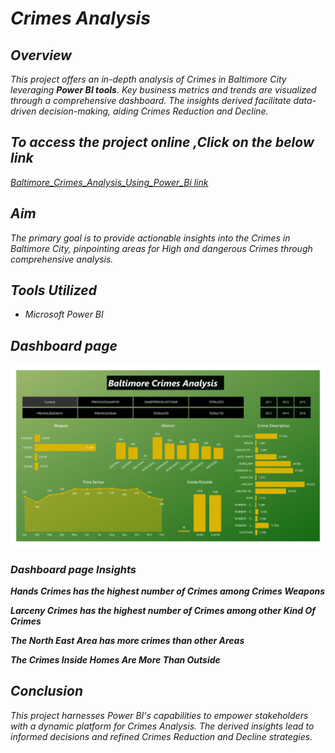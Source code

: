 
# ***Crimes Analysis***

## *Overview*
*This project offers an in-depth analysis of Crimes in Baltimore City leveraging **Power BI tools**. Key business metrics and trends are visualized through a comprehensive dashboard. The insights derived facilitate data-driven decision-making, aiding Crimes Reduction and Decline.*

## *To access the project online ,Click on the below link*

[*Baltimore_Crimes_Analysis_Using_Power_Bi link*](https://app.powerbi.com/view?r=eyJrIjoiOWViMzAzZDUtYzlhNC00YTU5LWJkMDEtZWVkMzE5ODNkZDUxIiwidCI6IjA5N2I0YWUwLWQwNmEtNGY4Mi1iODBhLTVmYWM1NTZjMDQzNyIsImMiOjl9)

## *Aim*
*The primary goal is to provide actionable insights into the Crimes in Baltimore City, pinpointing areas for High and dangerous Crimes through comprehensive analysis.*


## *Tools Utilized*
* *Microsoft Power BI*

## *Dashboard page*

![alt text](Crimes-1.png)

### *Dashboard page Insights*

***Hands Crimes has the highest number of Crimes among Crimes Weapons*** 

***Larceny Crimes has the highest number of Crimes among other Kind Of Crimes*** 

***The North East Area has more crimes than other Areas***

***The Crimes Inside Homes Are More Than Outside***




## *Conclusion*
*This project harnesses Power BI's capabilities to empower stakeholders with a dynamic platform for Crimes Analysis. The derived insights lead to informed decisions and refined Crimes Reduction and Decline strategies.*
